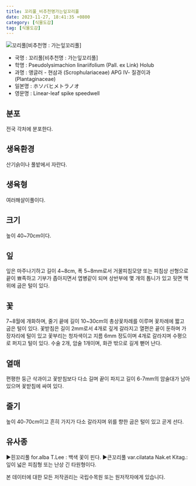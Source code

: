 ```yaml
---
title: 꼬리풀_비추천명가는잎꼬리풀
date: 2023-11-27, 18:41:35 +0800
category: [식물도감]
tag: [식물도감]
---
```




![꼬리풀[비추천명 : 가는잎꼬리풀]](http://www.nature.go.kr/fileUpload/plants/basic/Scrophulariaceae/Veronica/9695/1_th2.JPG)
- 국명 : 꼬리풀[비추천명 : 가는잎꼬리풀]
- 학명 : Pseudolysimachion linariifolium (Pall. ex Link) Holub
- 과명 : 앵글러 - 현삼과 (Scrophulariaceae) APG Ⅳ- 질경이과 (Plantaginaceae)
- 일본명 : ホソバヒメトラノオ
- 영문명 : Linear-leaf spike speedwell


## 분포
전국 각처에 분포한다.
## 생육환경
산기슭이나 풀밭에서 자란다.
## 생육형
여러해살이풀이다.
## 크기
높이 40~70cm이다.
## 잎
잎은 마주나기하고 길이 4~8cm, 폭 5~8mm로서 거꿀피침모양 또는 피침상 선형으로 끝이 뾰족하고 기부가 좁아지면서 엽병같이 되며 상반부에 몇 개의 톱니가 있고 뒷면 맥 위에 굽은 털이 있다.
## 꽃
7~8월에 개화하며, 줄기 끝에 길이 10~30cm의 총상꽃차례를 이루며 꽃차례에 짧고 굽은 털이 있다. 꽃받침은 길이 2mm로서 4개로 깊게 갈라지고 열편은 끝이 둔하며 가장자리에 털이 있고 꽃부리는 청자색이고 지름 6mm 정도이며 4개로 갈라지며 수평으로 퍼지고 털이 있다. 수술 2개, 암술 1개이며, 화관 밖으로 길게 뻗어 난다.
## 열매
편평한 둥근 삭과이고 꽃받침보다 다소 길며 끝이 파지고 길이 6-7mm의 암술대가 남아 있으며 꽃받침에 싸여 있다.
## 줄기
높이 40-70cm이고 흔히 가지가 다소 갈라지며 위를 향한 굽은 털이 있고 곧게 선다.
## 유사종
▶흰꼬리풀 for.alba T.Lee : 백색 꽃이 핀다. ▶큰꼬리풀 var.cilatata Nak.et Kitag.: 잎이 넓은 피침형 또는 난상 긴 타원형이다.






본 데이터에 대한 모든 저작권리는 국립수목원 또는 원저작자에게 있습니다.

